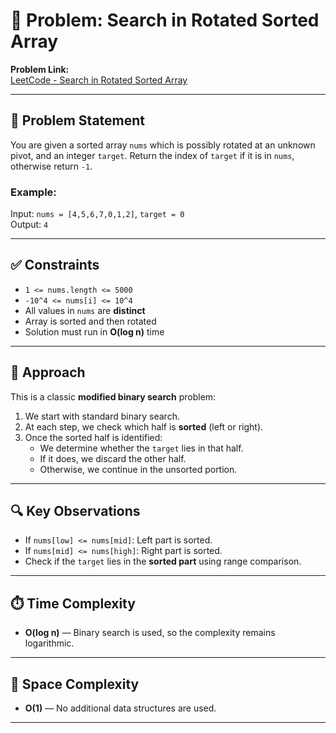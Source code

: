 # 🔗 Problem: Search in Rotated Sorted Array

**Problem Link:**  
[LeetCode - Search in Rotated Sorted Array](https://leetcode.com/problems/search-in-rotated-sorted-array/description/)

---

## 📄 Problem Statement

You are given a sorted array `nums` which is possibly rotated at an unknown pivot, and an integer `target`. Return the index of `target` if it is in `nums`, otherwise return `-1`.

### Example:
Input: `nums = [4,5,6,7,0,1,2]`, `target = 0`  
Output: `4`

---

## ✅ Constraints

- `1 <= nums.length <= 5000`
- `-10^4 <= nums[i] <= 10^4`
- All values in `nums` are **distinct**
- Array is sorted and then rotated
- Solution must run in **O(log n)** time

---

## 🧠 Approach

This is a classic **modified binary search** problem:

1. We start with standard binary search.
2. At each step, we check which half is **sorted** (left or right).
3. Once the sorted half is identified:
   - We determine whether the `target` lies in that half.
   - If it does, we discard the other half.
   - Otherwise, we continue in the unsorted portion.

---

## 🔍 Key Observations

- If `nums[low] <= nums[mid]`: Left part is sorted.
- If `nums[mid] <= nums[high]`: Right part is sorted.
- Check if the `target` lies in the **sorted part** using range comparison.

---

## ⏱️ Time Complexity

- **O(log n)** — Binary search is used, so the complexity remains logarithmic.

---

## 🧮 Space Complexity

- **O(1)** — No additional data structures are used.

---